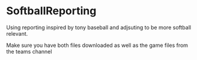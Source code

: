 # SoftballReporting

Using reporting inspired by tony baseball and adjsuting to be more softball relevant. 

Make sure you have both files downloaded as well as the game files from the teams channel
